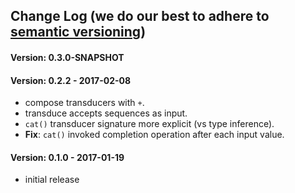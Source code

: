 ## Change Log (we do our best to adhere to [semantic versioning](http://semver.org/))

#### Version: 0.3.0-SNAPSHOT


#### Version: 0.2.2 - 2017-02-08
- compose transducers with `+`.
- transduce accepts sequences as input.
- `cat()` transducer signature more explicit (vs type inference).
- **Fix**: `cat()` invoked completion operation after each input value.  


#### Version: 0.1.0 - 2017-01-19
- initial release

